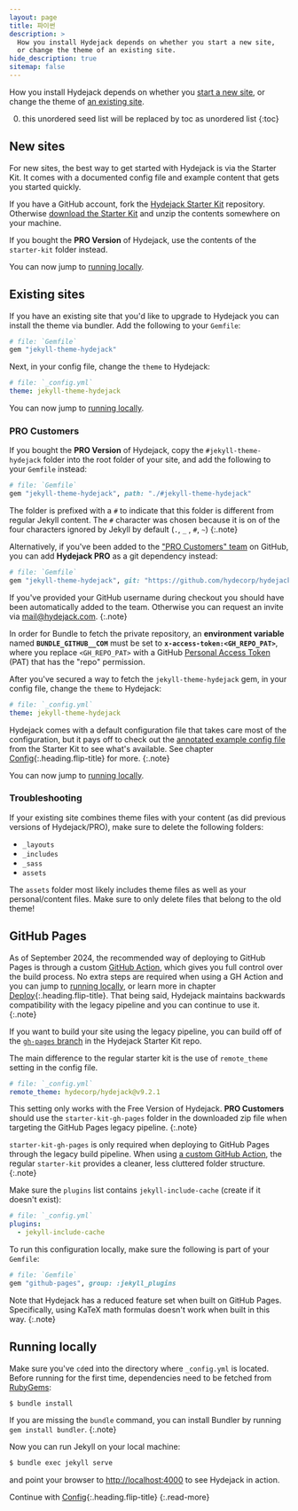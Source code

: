 ```yaml
---
layout: page
title: 파이썬
description: >
  How you install Hydejack depends on whether you start a new site,
  or change the theme of an existing site.
hide_description: true
sitemap: false
---
```


How you install Hydejack depends on whether you [start a new site](#new-sites), 
or change the theme of [an existing site](#existing-sites).

0. this unordered seed list will be replaced by toc as unordered list
{:toc}

## New sites
For new sites, the best way to get started with Hydejack is via the Starter Kit. 
It comes with a documented config file and example content that gets you started quickly.

If you have a GitHub account, fork the [Hydejack Starter Kit][hsc] repository. 
Otherwise [download the Starter Kit][src] and unzip the contents somewhere on your machine.

If you bought the __PRO Version__ of Hydejack, use the contents of the `starter-kit` folder instead.

You can now jump to [running locally](#running-locally).

[hsc]: https://github.com/hydecorp/hydejack-starter-kit
[src]: https://github.com/hydecorp/hydejack-starter-kit/archive/v9.2.1.zip
[nfy]: https://app.netlify.com/start/deploy?repository=https://github.com/hydecorp/hydejack-starter-kit
[dtn]: https://www.netlify.com/img/deploy/button.svg


## Existing sites
If you have an existing site that you'd like to upgrade to Hydejack you can install the theme via bundler.
Add the following to your `Gemfile`:

~~~ruby
# file: `Gemfile`
gem "jekyll-theme-hydejack"
~~~

Next, in your config file, change the `theme` to Hydejack:

~~~yml
# file: `_config.yml`
theme: jekyll-theme-hydejack
~~~

You can now jump to [running locally](#running-locally).

### PRO Customers
If you bought the __PRO Version__ of Hydejack, copy the `#jekyll-theme-hydejack` folder into the root folder of your site,
and add the following to your `Gemfile` instead:

~~~ruby
# file: `Gemfile`
gem "jekyll-theme-hydejack", path: "./#jekyll-theme-hydejack"
~~~

The folder is prefixed with a `#` to indicate that this folder is different from regular Jekyll content. 
The `#` character was chosen because it is on of the four characters ignored by Jekyll by default (`.`, `_` , `#`, `~`)
{:.note}

Alternatively, if you've been added to the ["PRO Customers" team](https://github.com/orgs/hydecorp/teams/pro-customers) on GitHub, you can add __Hydejack PRO__ as a git dependency instead:

~~~ruby
# file: `Gemfile`
gem "jekyll-theme-hydejack", git: "https://github.com/hydecorp/hydejack-pro", tag: "pro/v9.2.1"
~~~

If you've provided your GitHub username during checkout you should have been automatically added to the team. Otherwise you can request an invite via [mail@hydejack.com](mailto:mail@hydejack.com).
{:.note}

In order for Bundle to fetch the private repository, an __environment variable__ named __`BUNDLE_GITHUB__COM`__ must be set to __`x-access-token:<GH_REPO_PAT>`__, where you replace `<GH_REPO_PAT>` with a GitHub [Personal Access Token](https://github.com/settings/tokens) (PAT) that has the "repo" permission.

After you've secured a way to fetch the `jekyll-theme-hydejack` gem, in your config file, change the `theme` to Hydejack:

~~~yml
# file: `_config.yml`
theme: jekyll-theme-hydejack
~~~

Hydejack comes with a default configuration file that takes care most of the configuration,
but it pays off to check out the [annotated example config file][config] from the Starter Kit to see what's available. See chapter [Config](./config.md){:.heading.flip-title} for more.
{:.note}

You can now jump to [running locally](#running-locally).

### Troubleshooting
If your existing site combines theme files with your content (as did previous versions of Hydejack/PRO),
make sure to delete the following folders:

- `_layouts`
- `_includes` 
- `_sass` 
- `assets`

The `assets` folder most likely includes theme files as well as your personal/content files. 
Make sure to only delete files that belong to the old theme!


## GitHub Pages
As of September 2024, the recommended way of deploying to GitHub Pages is through a custom [GitHub Action][gha], which gives you full control over the build process. 
No extra steps are required when using a GH Action and you can jump to [running locally](#running-locally), or learn more in chapter [Deploy](./deploy.md){:.heading.flip-title}.
That being said, Hydejack maintains backwards compatibility with the legacy pipeline and you can continue to use it.
{:.note}

If you want to build your site using the legacy pipeline, you can build off of the [`gh-pages` branch][gpb] in the Hydejack Starter Kit repo.

[ghp]: https://jekyllrb.com/docs/github-pages/
[gpb]: https://github.com/hydecorp/hydejack-starter-kit/tree/gh-pages
[gha]: https://docs.github.com/en/actions

The main difference to the regular starter kit is the use of `remote_theme` setting in the config file. 

```yml
# file: `_config.yml`
remote_theme: hydecorp/hydejack@v9.2.1
```

This setting only works with the Free Version of Hydejack. 
**PRO Customers** should use the `starter-kit-gh-pages` folder in the downloaded zip file when targeting the GitHub Pages legacy pipeline.
{:.note}

`starter-kit-gh-pages` is only required when deploying to GitHub Pages through the legacy build pipeline.
When using [a custom GitHub Action](./deploy.md#github-actions), the regular `starter-kit` provides a cleaner, less cluttered folder structure.
{:.note}

Make sure the `plugins` list contains `jekyll-include-cache` (create if it doesn't exist):

```yml
# file: `_config.yml`
plugins:
  - jekyll-include-cache
```

To run this configuration locally, make sure the following is part of your `Gemfile`:

```ruby
# file: `Gemfile`
gem "github-pages", group: :jekyll_plugins
```

Note that Hydejack has a reduced feature set when built on GitHub Pages. 
Specifically, using KaTeX math formulas doesn't work when built in this way.
{:.note}


## Running locally
Make sure you've `cd`ed into the directory where `_config.yml` is located.
Before running for the first time, dependencies need to be fetched from [RubyGems](https://rubygems.org/):

~~~bash
$ bundle install
~~~

If you are missing the `bundle` command, you can install Bundler by running `gem install bundler`.
{:.note}

Now you can run Jekyll on your local machine:

~~~bash
$ bundle exec jekyll serve
~~~

and point your browser to <http://localhost:4000> to see Hydejack in action.


Continue with [Config](config.md){:.heading.flip-title}
{:.read-more}

[config]: https://github.com/hydecorp/hydejack-starter-kit/blob/v9/_config.yml
[upgrade]: upgrade.md
